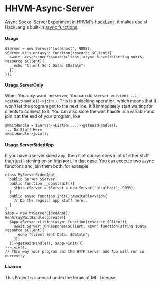 HHVM-Async-Server
=================
Async Socket Server Experiment in [HHVM][HHVM]'s [HackLang][HackLang]. it makes use of HackLang's built-in [async functions][async functions].

#### Usage

```hack
$Server = new Server('localhost', 9098);
$Server->Listen(async function(resource $Client){
  await Server::OnResponse($Client, async function(string $Data, resource $Client){
    echo "Client Sent Data: $Data\n";
  });
});
```

#### Usage.ServerOnly

When You only want the server, You can do `$Server->Listen(...)->getWaitHandle()->join()`. This is a blocking operation, which means that It won't let the program get to the next line. It'll immediately start waiting for clients to connect to it. You can also store the wait handle in a variable and join it at the end of your program, like
```hack
$WaitHandle = $Server->Listen(...)->getWaitHandle();
... Do Stuff Here
$WaitHandle->join();
```

#### Usage.ServerSidedApp

If you have a server sided app, then it of course does a lot of other stuff than just listening on an http port. In that case, You can execute two async functions and join them both, for example.
```hack
class MyServerSidedApp{
  public Server $Server;
  public function __construct(){
    $this->Server = $Server = new Server('localhost', 9098);
  }
  public async function Init():Awaitable<void>{
    // Do the regular app stuff here..
  }
}
$App = new MyServerSidedApp();
GenArrayWaitHandle::create([
  $App->Server->Listen(async function(resource $Client){
    await Server::OnResponse($Client, async function(string $Data, resource $Client){
      echo "Client Sent Data: $Data\n";
    });
  })->getWaitHandle(), $App->Init()]
)->join();
// This way your program and the HTTP Server and App will run co-currently
```

#### License

This Project is licensed under the terms of MIT License.

[HHVM]:https://github.com/facebook/hhvm
[HackLang]:http://hacklang.org
[async functions]:http://docs.hhvm.com/manual/en/hack.async.php